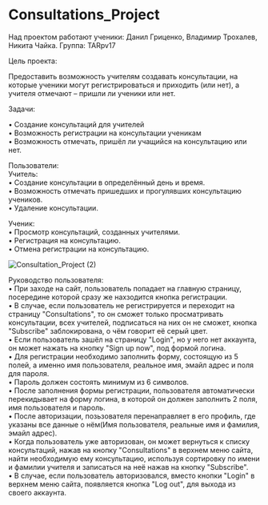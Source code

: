# Consultations_Project
Над проектом работают ученики: Данил Гриценко, Владимир Трохалев, Никита Чайка.
Группа: TARpv17

Цель проекта:

Предоставить возможность учителям создавать консультации, на которые ученики могут регистрироваться и приходить (или нет), 
а учителя отмечают – пришли ли ученики или нет.

Задачи:

•	Создание консультаций для учителей<br/>
•	Возможность регистрации на консультации ученикам<br/>
•	Возможность отмечать, пришёл ли учащийся на консультацию или нет.

Пользователи:<br/>
Учитель:<br/>
• Создание консультации в определённый день и время.<br/>
• Возможность отмечать пришедших и прогулявших консультацию учеников.<br/>
• Удаление консультации.<br/>

Ученик:<br/>
• Просмотр консультаций, созданных учителями.<br/>
• Регистрация на консультацию.<br/>
• Отмена регистрации на консультацию.<br/>

![Consultation_Project (2)](https://user-images.githubusercontent.com/50131158/65950750-5d431880-e447-11e9-9952-2376eb4628c0.png)


Руководство пользователя:<br/>
• При заходе на сайт, пользователь попадает на главную страницу, посередине которой сразу же нахзодится кнопка регистрации.<br/>
• В случае, если пользователь не регистрируется и переходит на страницу "Consultations", то он сможет только просматривать консультации, всех учителей, подписаться на них он не сможет, кнопка "Subscribe" заблокирована, о чём говорит её серый цвет.<br/>
• Если пользователь зашёл на страницу "Login", но у него нет аккаунта, он может нажать на кнопку "Sign up now", под формой логина.<br/>
• Для регистрации необходимо заполнить форму, состоящую из 5 полей, а именно имя пользователя, реальное имя, эмайл адрес и  поля для пароля.<br/>
• Пароль должен состоять минимум из 6 символов.<br/>
• После заполнения формы регистрации, пользователя автоматически перекидывает на форму логина, в которой он должен заполнить 2 поля, имя пользователя и пароль.<br/>
• После авторизации, позьзователя перенаправляет в его профиль, где указаны все данные о нём(Имя пользователя, реальные имя и фамилия, эмайл адрес).<br/>
• Когда пользователь уже авторизован, он может вернуться к списку консультаций, нажав на кнопку "Consultations" в верхнем меню сайта, найти необходимую ему консультацию, используя сортировку по имени и фамилии учителя и записаться на неё нажав на кнопку "Subscribe".<br/>
• В случае, если пользователь авторизовался, вместо кнопки "Login" в верхнем меню сайта, появляется кнопка "Log out", для выхода из своего аккаунта.
